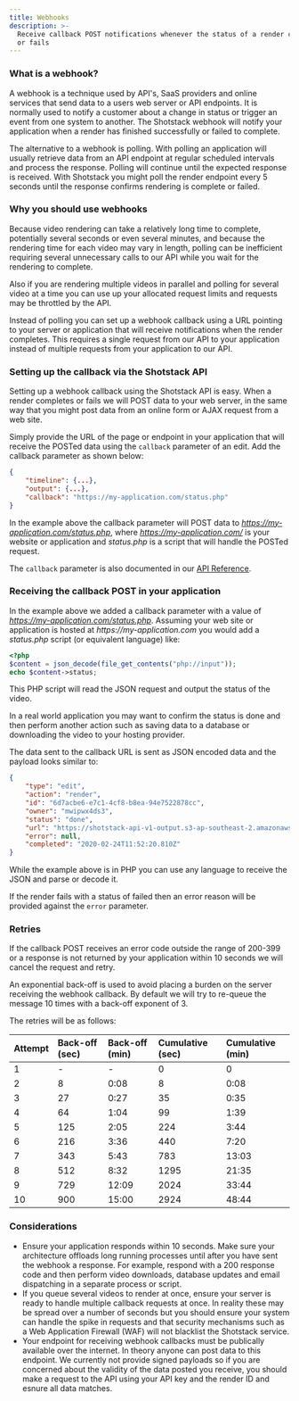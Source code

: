 ```yaml
---
title: Webhooks
description: >-
  Receive callback POST notifications whenever the status of a render completes
  or fails
---
```


### What is a webhook?

A webhook is a technique used by API's, SaaS providers and online services that send data to a users web server or API endpoints. It is normally used to notify a customer about a change in status or trigger an event from one system to another. The Shotstack webhook will notify your application when a render has finished successfully or failed to complete.

The alternative to a webhook is polling. With polling an application will usually retrieve data from an API endpoint at regular scheduled intervals and process the response. Polling will continue until the expected response is received. With Shotstack you might poll the render endpoint every 5 seconds until the response confirms rendering is complete or failed.

### Why you should use webhooks

Because video rendering can take a relatively long time to complete, potentially several seconds or even several minutes, and because the rendering time for each video may vary in length, polling can be inefficient requiring several unnecessary calls to our API while you wait for the rendering to complete.

Also if you are rendering multiple videos in parallel and polling for several video at a time you can use up your allocated request limits and requests may be throttled by the API.

Instead of polling you can set up a webhook callback using a URL pointing to your server or application that will receive notifications when the render completes. This requires a single request from our API to your application instead of multiple requests from your application to our API.

### Setting up the callback via the Shotstack API

Setting up a webhook callback using the Shotstack API is easy. When a render completes or fails we will POST data to your web server, in the same way that you might post data from an online form or AJAX request from a web site.

Simply provide the URL of the page or endpoint in your application that will receive the POSTed data using the `callback` parameter of an edit. Add the callback parameter as shown below:

```json
{
    "timeline": {...},
    "output": {...},
    "callback": "https://my-application.com/status.php"
}
```

In the example above the callback parameter will POST data to _https://my-application.com/status.php_, where _https://my-application.com/_ is your website or application and _status.php_ is a script that will handle the POSTed request.

The `callback` parameter is also documented in our [API Reference](https://shotstack.io/docs/api/index.html#tocsedit).

### Receiving the callback POST in your application

In the example above we added a callback parameter with a value of _https://my-application.com/status.php_. Assuming your web site or application is hosted at _https://my-application.com_ you would add a _status.php_ script \(or equivalent language\) like:

```php
<?php
$content = json_decode(file_get_contents("php://input"));
echo $content->status;
```

This PHP script will read the JSON request and output the status of the video.

In a real world application you may want to confirm the status is done and then perform another action such as saving data to a database or downloading the video to your hosting provider.

The data sent to the callback URL is sent as JSON encoded data and the payload looks similar to:

```json
{
    "type": "edit",
    "action": "render",
    "id": "6d7acbe6-e7c1-4cf8-b8ea-94e7522878cc",
    "owner": "mwipwx4ds3",
    "status": "done",
    "url": "https://shotstack-api-v1-output.s3-ap-southeast-2.amazonaws.com/mwipwx4ds3/6d7acbe6-e7c1-4cf8-b8ea-94e7522878cc.mp4",
    "error": null,
    "completed": "2020-02-24T11:52:20.810Z"
}
```

While the example above is in PHP you can use any language to receive the JSON and parse or decode it.

If the render fails with a status of failed then an error reason will be provided against the `error` parameter.

### Retries

If the callback POST receives an error code outside the range of 200-399 or a response is not returned by your application within 10 seconds we will cancel the request and retry.

An exponential back-off is used to avoid placing a burden on the server receiving the webhook callback. By default we will try to re-queue the message 10 times with a back-off exponent of 3.

The retries will be as follows:

| Attempt | Back-off \(sec\) | Back-off \(min\) | Cumulative \(sec\) | Cumulative \(min\) |
| :------ | :--------------- | :--------------- | :----------------- | :----------------- |
| 1       | -                | -                | 0                  | 0                  |
| 2       | 8                | 0:08             | 8                  | 0:08               |
| 3       | 27               | 0:27             | 35                 | 0:35               |
| 4       | 64               | 1:04             | 99                 | 1:39               |
| 5       | 125              | 2:05             | 224                | 3:44               |
| 6       | 216              | 3:36             | 440                | 7:20               |
| 7       | 343              | 5:43             | 783                | 13:03              |
| 8       | 512              | 8:32             | 1295               | 21:35              |
| 9       | 729              | 12:09            | 2024               | 33:44              |
| 10      | 900              | 15:00            | 2924               | 48:44              |

### Considerations

- Ensure your application responds within 10 seconds. Make sure your architecture offloads long running processes until after you have sent the webhook a response. For example, respond with a 200 response code and then perform video downloads, database updates and email dispatching in a separate process or script.
- If you queue several videos to render at once, ensure your server is ready to handle multiple callback requests at once. In reality these may be spread over a number of seconds but you should ensure your system can handle the spike in requests and that security mechanisms such as a Web Application Firewall \(WAF\) will not blacklist the Shotstack service.
- Your endpoint for receiving webhook callbacks must be publically available over the internet. In theory anyone can post data to this endpoint. We currently not provide signed payloads so if you are concerned about the validity of the data posted you receive, you should make a request to the API using your API key and the render ID and esnure all data matches.

